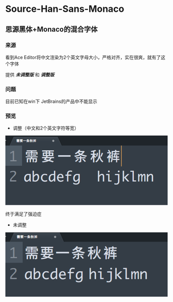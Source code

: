 # Source-Han-Sans-Monaco
## 思源黑体+Monaco的混合字体

### 来源
看到Ace Editor将中文渲染为2个英文字母大小，严格对齐，实在很爽，就有了这个字体

提供 ***未调整版*** 和 ***调整版***

### 问题
目前已知在win下 JetBrains的产品中不能显示



### 预览

- 调整（中文和2个英文字符等宽）

![](https://github.com/eceilx/Source-Han-Sans-Monaco/blob/master/preview/%E5%AF%B9%E9%BD%90.png)

终于满足了强迫症

- 未调整

![](https://github.com/eceilx/Source-Han-Sans-Monaco/blob/master/preview/%E6%9C%AA%E5%AF%B9%E9%BD%90.png)

